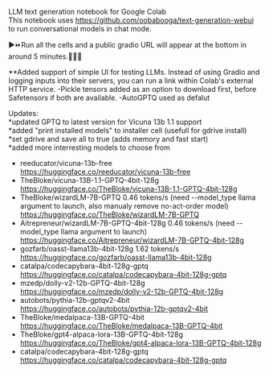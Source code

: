 LLM text generation notebook for Google Colab<br>
This notebook uses https://github.com/oobabooga/text-generation-webui to run conversational models in chat mode.

▶⏩Run all the cells and a public gradio URL will appear at the bottom in around 5 minutes.🤞🐱‍👤

**Added support of simple UI for testing LLMs. Instead of using Gradio and logging inputs into their servers, you can run a link within Colab's external HTTP service.
-Pickle tensors added as an option to download first, before Safetensors if both are available.
-AutoGPTQ used as defalut 

Updates:<br>
*updated GPTQ to latest version for Vicuna 13b 1.1 support<br>
*added "print installed models" to installer cell (usefull for gdrive install)<br>
*set gdrive and save all to true (adds memory and fast start)<br>
*added more interresting models to choose from<br>
- reeducator/vicuna-13b-free<br>
https://huggingface.co/reeducator/vicuna-13b-free<br>
- TheBloke/vicuna-13B-1.1-GPTQ-4bit-128g<br>
https://huggingface.co/TheBloke/vicuna-13B-1.1-GPTQ-4bit-128g</url><br>
- TheBloke/wizardLM-7B-GPTQ 0.46 tokens/s (need --model_type llama argument to launch, also manualy remove no-act-order model)<br>
https://huggingface.co/TheBloke/wizardLM-7B-GPTQ<br>
- Aitrepreneur/wizardLM-7B-GPTQ-4bit-128g 0.46 tokens/s (need --model_type llama argument to launch)<br>
https://huggingface.co/Aitrepreneur/wizardLM-7B-GPTQ-4bit-128g<br>
- gozfarb/oasst-llama13b-4bit-128g 1.62 tokens/s<br>
https://huggingface.co/gozfarb/oasst-llama13b-4bit-128g<br>
- catalpa/codecapybara-4bit-128g-gptq<br>
https://huggingface.co/catalpa/codecapybara-4bit-128g-gptq<br>
- mzedp/dolly-v2-12b-GPTQ-4bit-128g<br>
https://huggingface.co/mzedp/dolly-v2-12b-GPTQ-4bit-128g<br>
- autobots/pythia-12b-gptqv2-4bit<br>
https://huggingface.co/autobots/pythia-12b-gptqv2-4bit<br>
- TheBloke/medalpaca-13B-GPTQ-4bit<br>
https://huggingface.co/TheBloke/medalpaca-13B-GPTQ-4bit<br>
- TheBloke/gpt4-alpaca-lora-13B-GPTQ-4bit-128g<br>
https://huggingface.co/TheBloke/gpt4-alpaca-lora-13B-GPTQ-4bit-128g<br>
- catalpa/codecapybara-4bit-128g-gptq<br>
https://huggingface.co/catalpa/codecapybara-4bit-128g-gptq<br>




